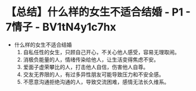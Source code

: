 # 【总结】什么样的女生不适合结婚 - P1 - 7情子 - BV1tN4y1c7hx

-   什么样的女生不适合结婚
    1.  自私任性的女生，只顾自己开心，不关心他人感受，容易无理取闹。
    2.  消极负能量的人，情绪传染给他人，让生活变得焦虑不安。
    3.  爱面子虚荣攀比的人，打击他人自信，伤害他人自尊。
    4.  交友无界限的人，有过多异性朋友可能导致压力和不安全感。
    5.  不愿意沟通拒绝沟通的人，导致交流困难，感情无法长久维系。